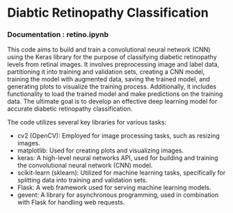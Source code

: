 # Diabtic Retinopathy Classification 

### Documentation : retino.ipynb

This code aims to build and train a convolutional neural network (CNN) using the Keras library for the purpose of classifying diabetic retinopathy levels from retinal images. It involves preprocessing image and label data, partitioning it into training and validation sets, creating a CNN model, training the model with augmented data, saving the trained model, and generating plots to visualize the training process. Additionally, it includes functionality to load the trained model and make predictions on the training data. The ultimate goal is to develop an effective deep learning model for accurate diabetic retinopathy classification.

The code utilizes several key libraries for various tasks:
  - cv2 (OpenCV): Employed for image processing tasks, such as resizing images.
  - matplotlib: Used for creating plots and visualizing images.
  - keras: A high-level neural networks API, used for building and training the convolutional neural network (CNN) model.
  - scikit-learn (sklearn): Utilized for machine learning tasks, specifically for splitting data into training and validation sets.
  - Flask: A web framework used for serving machine learning models.
  - gevent: A library for asynchronous programming, used in combination with Flask for handling web requests.
